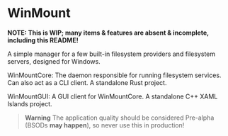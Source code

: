 # WinMount

**NOTE: This is WIP; many items & features are absent & incomplete, including this README!**

A simple manager for a few built-in filesystem providers and filesystem servers, designed for Windows.

WinMountCore: The daemon responsible for running filesystem services. Can also act as a CLI client. A standalone Rust project.

WinMountGUI: A GUI client for WinMountCore. A standalone C++ XAML Islands project.

> **Warning**
> The application quality should be considered Pre-alpha (BSODs **may happen**), so never use this in production!